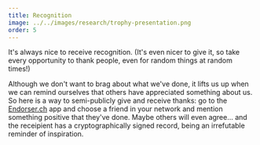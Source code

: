 ```yaml
---
title: Recognition
image: ../../images/research/trophy-presentation.png
order: 5
---
```


It's always nice to receive recognition. (It's even nicer to give it, so take every opportunity to thank people, even for random things at random times!)

Although we don't want to brag about what we've done, it lifts us up when we can remind ourselves that others have appreciated something about us. So here is a way to semi-publicly give and receive thanks: go to the [Endorser.ch](https://endorser.ch) app and choose a friend in your network and mention something positive that they've done. Maybe others will even agree... and the receipient has a cryptographically signed record, being an irrefutable reminder of inspiration.
